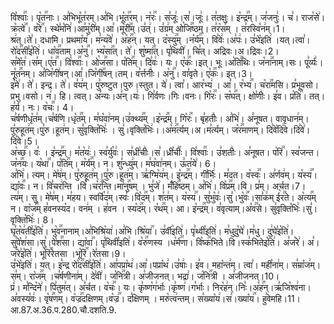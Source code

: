 

  
वि꣡श्वाः꣢꣯। पृ꣡त꣢꣯नाः। अ꣣भिभू꣡त꣢रम्।अ꣣भि।भू꣡त꣢꣯रम्। न꣡रः꣢꣯। स꣣जूः꣢।स꣣।जूः꣢। त꣣तक्षुः। इ꣡न्द्र꣢꣯म्। ज꣣जनुः꣢। च꣣। राज꣡से꣢। क्र꣡त्वे꣢꣯। व꣡रे꣢꣯। स्थे꣣म꣡नि꣢।आ꣣मु꣡री꣢म्।आ꣣।मू꣡री꣢꣯म्।उ꣣त्꣢। उ꣣ग्र꣢म् ओ꣡जि꣢꣯ष्ठम्। त꣣र꣡स꣢म् । त꣣रस्वि꣡न꣢म्।1।  
श्र꣢त्।ते꣣। दधामि। प्रथमा꣡य꣢। म꣣न्य꣡वे꣢। अ꣡ह꣢꣯न्। यत्। द꣡स्यु꣢꣯म् ।न꣡र्य꣢꣯म्। वि꣣वेः꣢।अ꣣पः꣢। उ꣣भे꣡इति꣢ ।यत्।त्वा꣣। रो꣡द꣢꣯सी꣣इ꣡ति꣢। धा꣡व꣢꣯ताम्।अ꣡नु꣢꣯। भ्य꣡सा꣢꣯त्। ते꣣। शु꣡ष्मा꣢꣯त्। पृ꣣थिवी꣢। चि꣣त्। अद्रिवः।अ।द्रिवः।2।  
स꣣मे꣡त꣢।स꣣म्।ए꣡त꣢꣯। वि꣡श्वाः꣢꣯। ओ꣡ज꣢꣯सा। प꣡ति꣢꣯म्। दि꣣वः꣢। यः। ए꣡कः꣢꣯।इत्। भूः।अ꣡ति꣢꣯थिः। ज꣡ना꣢꣯नाम्।सः। पू꣣र्व्यः꣢। नू꣡त꣢꣯नम्। अ꣣जि꣡गी꣢षन्।आ꣣।जि꣡गी꣢꣯षन्।तम्। व꣣र्त्तनीः꣢। अ꣡नु꣢꣯। वा꣣वृते। ए꣡कः꣢꣯। इत्।3।  
इ꣣मे꣢। ते꣣। इन्द्र। ते꣢। व꣣य꣢म्। पु꣣रुष्टुत।पुरु।स्तुत। ये꣢। त्वा꣣। आर꣡भ्य꣢ । आ꣣। र꣡भ्य꣢꣯। च꣡रा꣢꣯मसि। प्र꣣भूवसो।प्रभु।वसो। न꣢। हि। त्वत्। अ꣣न्यः।अ꣣न्।यः꣢। गि꣣र्वणः।गिः।वनः। गि꣡रः꣢꣯। स꣡घ꣢꣯त्। क्षो꣣णीः꣢। इ꣣व। प्र꣡ति꣢꣯। तत्। ह꣣र्य। नः। व꣡चः꣢꣯। 4।  
च꣣र्षणीधृ꣡त꣢म्।च꣣र्षणि।धृ꣡त꣢꣯म्। म꣣घ꣡वा꣢नम्।उ꣣क्थ्य꣢꣯म् ।इ꣡न्द्र꣢꣯म्। गि꣡रः꣢꣯। बृ꣣हतीः꣢। अ꣣भि꣢। अ꣣नूषत। वावृधान꣢म्। पु꣣रुहूत꣢म्।पु꣣रु।हूत꣢म्। सु꣣वृक्ति꣡भिः꣢ । सु꣣।वृक्ति꣡भिः꣢।।अ꣡म꣢꣯र्त्यम्।अ।म꣣र्त्यम्। ज꣡र꣢꣯माणम्। दि꣣वे꣡दि꣢वे।दि꣣वे꣢।दि꣣वे।5।  
अ꣡च्छ꣢꣯। वः꣣ । इ꣡न्द्र꣢꣯म्। म꣣त꣡यः꣢। स्व꣣र्यु꣡वः꣢। स꣣ध्री꣡चीः꣢।स꣣।ध्री꣡चीः꣢꣯। वि꣡श्वाः꣢꣯। उ꣣शतीः꣢। अ꣣नूषत। प꣡रि꣢꣯। स्व꣣जन्त। ज꣡न꣢꣯यः। य꣡था꣢꣯। प꣡ति꣢꣯म्। म꣡र्य꣢꣯म्। न। शु꣣न्ध्यु꣢म्। म꣣घ꣡वा꣢नम्। ऊ꣣त꣡ये꣢। 6।  
अ꣣भि꣢। त्यम्। मे꣣ष꣢म्। पु꣣रुहूत꣢म्।पु꣣रु।हूत꣢म्। ऋ꣣ग्मि꣡य꣢म्। इ꣡न्द्र꣢꣯म्। गी꣣र्भिः꣢। म꣣दत। व꣡स्वः꣢꣯। अ꣣र्णव꣢म्। य꣡स्य꣢꣯। द्या꣡वः꣢꣯। न। वि꣣चर꣢न्ति ।वि꣣।च꣡र꣢꣯न्ति।मा꣡नु꣢꣯षम् । भु꣣जे꣢। मँ꣡हि꣢꣯ष्ठम्। अ꣣भि꣢। वि꣡प्र꣢꣯म्।वि। प्र꣣म्। अर्चत।7।  
त्य꣢म्। सु। मे꣣ष꣢म्। म꣣हय। स्वर्वि꣡द꣢म्।स्वः꣣।वि꣡द꣢꣯म्। श꣣त꣢म्। य꣡स्य꣢꣯। सु꣣भु꣡वः꣢।सु꣣।भु꣡वः꣢꣯।सा꣣क꣢म् ई꣡र꣢꣯ते। अ꣡त्य꣢꣯म् न। वा꣡ज꣢꣯म् ह꣣वनस्य꣡द। वन꣢म् । ह꣣वन । स्य꣡द꣢꣯म्। र꣡थ꣢꣯म्। आ। इ꣡न्द्र꣢꣯म्। व꣣वृत्याम्।अ꣡व꣢꣯से। सु꣣वृक्ति꣡भिः꣢।सु꣣।वृक्ति꣡भिः꣢। 8।  
घृ꣣त꣡व꣢ती꣣इ꣡ति꣢। भु꣡व꣢꣯नानाम्।अ꣣भिश्रि꣡या꣢।अ꣣भि।श्रि꣡या꣢꣯। उ꣣र्वी꣡इति꣢। पृ꣣थ्वी꣡इति꣢। म꣣धुदु꣡घे꣢।म꣣धु। दु꣢घे꣣इ꣡ति꣢। सु꣣पे꣡श꣢सा।सु꣣।पे꣡श꣢꣯सा। द्या꣡वा꣢꣯। पृ꣣थिवी꣡इति꣢। व꣡रु꣢꣯णस्य ।ध꣡र्म꣢꣯णा। वि꣡ष्क꣢꣯भिते।वि।स्क꣣भितेइ꣡ति꣢। अ꣣ज꣡रे꣢।
अ꣣। ज꣢रे꣣इ꣡ति꣢। भू꣡रि꣢꣯रेतसा ।भू꣡रि꣢꣯।रे꣣तसा।9।  
उ꣣भे꣡इति꣢। यत्। इ꣣न्द्र रो꣡द꣢꣯सी꣣इ꣡ति꣢। आ꣣पप्रा꣡थ꣢।आ꣣।पप्रा꣡थ꣢।उ꣣षाः꣢। इ꣣व। महा꣡न्त꣢म्। त्वा꣣। मही꣡ना꣢म्। स꣣म्रा꣡ज꣢म्।स꣣म्। रा꣡ज꣢꣯म् ।च꣣र्षणीना꣢म्। दे꣣वी꣢। ज꣡नि꣢꣯त्री।
अ꣣जीजनत्। भद्रा꣢। ज꣡नि꣢꣯त्री । अ꣣जीजनत्।10।  
प्रं꣢। म꣣न्दि꣡ने꣢। पि꣣तुम꣢त्। अ꣣र्चत। व꣡चः꣢꣯। यः। कृ꣣ष्ण꣡ग꣢र्भाः।कृ꣣ष्ण꣢।ग꣣र्भाः। निर꣡ह꣢न्।निः꣣।अ꣡ह꣢꣯न्।ऋ꣣जि꣡श्व꣢ना।
अ꣣वस्य꣡वः꣢। वृ꣡ष꣢꣯णम्। व꣡ज्र꣢꣯दक्षिणम्।व꣡ज्र꣢꣯। द꣣क्षिणम् । मरु꣡त्व꣢न्तम्। स꣣ख्या꣡य꣢।स꣣।ख्या꣡य꣢꣯। हु꣣वेमहि।11।
आ.87.अ.36.प.280.चौ.दशति.9.  

